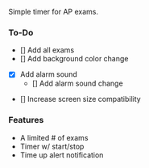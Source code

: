 Simple timer for AP exams.

### To-Do
- [] Add all exams
- [] Add background color change
- [X] Add alarm sound
    - [] Add alarm sound change
- [] Increase screen size compatibility

### Features
- A limited # of exams
- Timer w/ start/stop
- Time up alert notification